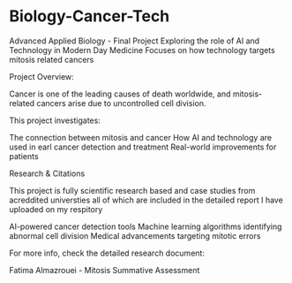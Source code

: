 # Biology-Cancer-Tech
Advanced Applied Biology - Final Project Exploring the role of AI and Technology in Modern Day Medicine Focuses on how technology targets mitosis related cancers

Project Overview:

Cancer is one of the leading causes of death worldwide, and mitosis-related cancers arise due to uncontrolled cell division.

This project investigates:

The connection between mitosis and cancer
How AI and technology are used in earl cancer detection and treatment
Real-world improvements for patients

Research & Citations

This project is fully scientific research based and case studies from acreddited universties all of which are included in the detailed report I have uploaded on my respitory 

AI-powered cancer detection tools
Machine learning algorithms identifying abnormal cell division
Medical advancements targeting mitotic errors

For more info, check the detailed research document:

Fatima Almazrouei - Mitosis Summative Assessment
